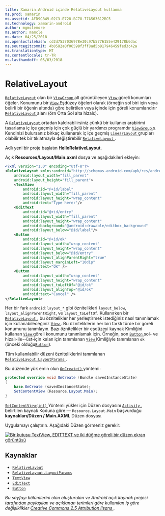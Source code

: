 ```yaml
---
title: Xamarin.Android içinde RelativeLayout kullanma
ms.prod: xamarin
ms.assetid: AFD9C849-02C3-E728-BC78-77A563612BC5
ms.technology: xamarin-android
author: mgmclemore
ms.author: mamcle
ms.date: 04/25/2018
ms.openlocfilehash: cd2d7537036978e30c97b5776155e429178b6dac
ms.sourcegitcommit: 4b0582a0f06598f3ff8ad5b817946459fed3c42a
ms.translationtype: MT
ms.contentlocale: tr-TR
ms.lasthandoff: 05/03/2018
---
```

# <a name="relativelayout"></a>RelativeLayout

[`RelativeLayout`](https://developer.xamarin.com/api/type/Android.Widget.RelativeLayout/) olan bir [ `ViewGroup` ](https://developer.xamarin.com/api/type/Android.Views.ViewGroup/) alt görüntüleyen [ `View` ](https://developer.xamarin.com/api/type/Android.Views.View/) göreli konumları öğeler. Konumunu bir [ `View` ](https://developer.xamarin.com/api/type/Android.Views.View/) Eşdüzey öğeleri olarak (örneğin sol biri için veya belirli bir öğenin altında) göre belirtilen veya içinde için göreli konumlandırır [ `RelativeLayout` ](https://developer.xamarin.com/api/type/Android.Widget.RelativeLayout/) alanı (örn Orta Sol alta hizalı:).

A [ `RelativeLayout` ](https://developer.xamarin.com/api/type/Android.Widget.RelativeLayout/) ortadan kaldırabilirsiniz çünkü bir kullanıcı arabirimi tasarlama iç içe geçmiş için çok güçlü bir yardımcı programdır [ `ViewGroup` ](https://developer.xamarin.com/api/type/Android.Views.ViewGroup/)s. Kendinizi bulursanız birkaç kullanarak iç içe geçmiş [ `LinearLayout` ](https://developer.xamarin.com/api/type/Android.Widget.LinearLayout/) grupları olabilir tek bir tıklatmayla değiştirebilir [ `RelativeLayout` ](https://developer.xamarin.com/api/type/Android.Widget.RelativeLayout/).

Adlı yeni bir proje başlatın **HelloRelativeLayout**.

Açık **Resources/Layout/Main.axml** dosya ve aşağıdakileri ekleyin:

```xml
<?xml version="1.0" encoding="utf-8"?>
<RelativeLayout xmlns:android="http://schemas.android.com/apk/res/android"
    android:layout_width="fill_parent"
    android:layout_height="fill_parent">
    <TextView
        android:id="@+id/label"
        android:layout_width="fill_parent"
        android:layout_height="wrap_content"
        android:text="Type here:"/>
    <EditText
        android:id="@+id/entry"
        android:layout_width="fill_parent"
        android:layout_height="wrap_content"
        android:background="@android:drawable/editbox_background"
        android:layout_below="@id/label"/>
    <Button
        android:id="@+id/ok"
        android:layout_width="wrap_content"
        android:layout_height="wrap_content"
        android:layout_below="@id/entry"
        android:layout_alignParentRight="true"
        android:layout_marginLeft="10dip"
        android:text="OK" />
    <Button
        android:layout_width="wrap_content"
        android:layout_height="wrap_content"
        android:layout_toLeftOf="@id/ok"
        android:layout_alignTop="@id/ok"
        android:text="Cancel" />
</RelativeLayout>
```

Her bir fark `android:layout_*` gibi öznitelikleri `layout_below`, `layout_alignParentRight`, ve `layout_toLeftOf`.
Kullanırken bir [ `RelativeLayout` ](https://developer.xamarin.com/api/type/Android.Widget.RelativeLayout/), bu öznitelikler her yerleştirmek istediğiniz nasıl tanımlamak için kullanabileceğiniz [ `View` ](https://developer.xamarin.com/api/type/Android.Views.View/). Bu özniteliklerin her biri farklı türde bir göreli konumunu tanımlayın. Bazı öznitelikler bir eşdüzeyi kaynak Kimliğini kullanan [ `View` ](https://developer.xamarin.com/api/type/Android.Views.View/) göreli konumunu tanımlamak için. Örneğin, son [ `Button` ](https://developer.xamarin.com/api/type/Android.Widget.Button/) sol- ve hizalı-ile--üst-için kalan için tanımlanan [ `View` ](https://developer.xamarin.com/api/type/Android.Views.View/) Kimliğiyle tanımlanan `ok` (önceki olduğu[`Button`](https://developer.xamarin.com/api/type/Android.Widget.Button/)).

Tüm kullanılabilir düzeni özniteliklerini tanımlanan [ `RelativeLayout.LayoutParams` ](https://developer.xamarin.com/api/type/Android.Widget.RelativeLayout+LayoutParams/).

Bu düzende yük emin olun [ `OnCreate()` ](https://developer.xamarin.com/api/member/Android.App.Activity.OnCreate/p/Android.OS.Bundle/) yöntemi:

```csharp
protected override void OnCreate (Bundle savedInstanceState)
{
    base.OnCreate (savedInstanceState);
    SetContentView (Resource.Layout.Main);
}
```

[ `SetContentView(int)` ](https://developer.xamarin.com/api/member/Android.App.Activity.SetContentView/p/System.Int32/) Yöntemi yükler için Düzen dosyasını [ `Activity` ](https://developer.xamarin.com/api/type/Android.App.Activity/), belirtilen kaynak Koduna göre &mdash; `Resource.Layout.Main` başvurduğu **kaynakları/Düzen / Main.AXML** Düzen dosyası.

Uygulamayı çalıştırın. Aşağıdaki Düzen görmeniz gerekir:

[![Bir kutusu TextView, EDITTEXT ve iki düğme göreli bir düzen ekran görüntüsü](relative-layout-images/helloviews2.png)](relative-layout-images/helloviews2.png#lightbox)


## <a name="resources"></a>Kaynaklar

-   [`RelativeLayout`](https://developer.xamarin.com/api/type/Android.Widget.RelativeLayout/)
-   [`RelativeLayout.LayoutParams`](https://developer.xamarin.com/api/type/Android.Widget.RelativeLayout+LayoutParams/)
-   [`TextView`](https://developer.xamarin.com/api/type/Android.Widget.TextView/)
-   [`EditText`](https://developer.xamarin.com/api/type/Android.Widget.EditText/)
-   [`Button`](https://developer.xamarin.com/api/type/Android.Widget.Button/)


*Bu sayfayı bölümlerini olan oluşturulan ve Android açık kaynak projesi tarafından paylaşılan ve açıklanan terimleri göre kullanılan iş göre değişiklikler*
[*Creative Commons 2.5 Attribution lisans* ](http://creativecommons.org/licenses/by/2.5/).
